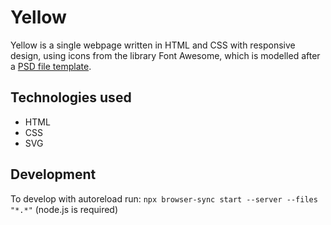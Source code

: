 # Yellow
 
Yellow is a single webpage written in HTML and CSS with responsive design, using icons from the library Font Awesome, which is modelled after a [PSD file template](https://www.graphberry.com/item/montreal-creative-portfolio-theme).
 
## Technologies used
- HTML
- CSS
- SVG

## Development
To develop with autoreload run: `npx browser-sync start --server --files "*.*"` (node.js is required)

